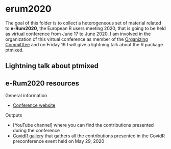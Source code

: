 # erum2020

The goal of this folder is to collect a heterogeneous set of material related to **e-Rum2020**, the European R users meeting 2020, that is going to be held as virtual conference from June 17 to June 2020. I am involved in the organization of this virtual conference as member of the [Organizing Committtee](https://2020.erum.io/about/organizers/) and on Friday 19 I will give a lightning talk about the R package ptmixed.

## Lightning talk about ptmixed

## e-Rum2020 resources

General information
- [Conference website](https://2020.erum.io/)

Outputs
- [YouTube channel] where you can find the contributions presented during the conference
- [CovidR gallery](https://milano-r.github.io/erum2020-covidr-contest/) that gathers all the contributions presented in the CovidR preconference event held on May 29, 2020

